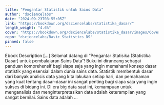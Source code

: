 ```yaml
---
title: "Pengantar Statistik untuk Sains Data"
author: "dsciencelabs"
date: "2024-09-23T08:55:05Z"
link: "https://bookdown.org/dsciencelabs/statistika_dasar/"
length_weight: "4.6%"
cover: "https://bookdown.org/dsciencelabs/statistika_dasar/images/Cover_Basic_Statistics.png"
repo: "dsciencelabs/Basic_Statistics_DS"
pinned: false
---
```


Ebook Description [...] Selamat datang di “Pengantar Statisika (Statistika Dasar) untuk pembalajaran Sains Data”! Buku ini dirancang sebagai panduan komprehensif bagi siapa saja yang ingin memahami konsep dasar statistik yang esensial dalam dunia sains data. Statistik membentuk dasar dari banyak analisis data yang kita lakukan setiap hari, dan pemahaman yang kuat tentang dasar-dasar ini sangat penting bagi siapa saja yang ingin sukses di bidang ini. Di era big data saat ini, kemampuan untuk menganalisis dan menginterpretasikan data adalah keterampilan yang sangat bernilai. Sains data adalah ...
